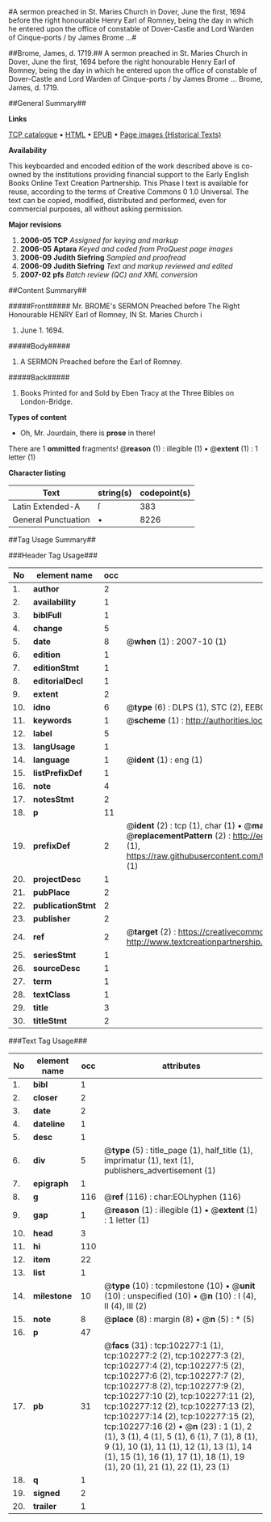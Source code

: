 #A sermon preached in St. Maries Church in Dover, June the first, 1694 before the right honourable Henry Earl of Romney, being the day in which he entered upon the office of constable of Dover-Castle and Lord Warden of Cinque-ports / by James Brome ...#

##Brome, James, d. 1719.##
A sermon preached in St. Maries Church in Dover, June the first, 1694 before the right honourable Henry Earl of Romney, being the day in which he entered upon the office of constable of Dover-Castle and Lord Warden of Cinque-ports / by James Brome ...
Brome, James, d. 1719.

##General Summary##

**Links**

[TCP catalogue](http://www.ota.ox.ac.uk/tcp/)  • 
[HTML](http://tei.it.ox.ac.uk/tcp/Texts-HTML/free/A29/A29630.html)  • 
[EPUB](http://tei.it.ox.ac.uk/tcp/Texts-EPUB/free/A29/A29630.epub) • 
[Page images (Historical Texts)](https://data.historicaltexts.jisc.ac.uk/view?pubId=eebo-14395377e&pageId=eebo-14395377e-102277-1)

**Availability**

This keyboarded and encoded edition of the
	       work described above is co-owned by the institutions
	       providing financial support to the Early English Books
	       Online Text Creation Partnership. This Phase I text is
	       available for reuse, according to the terms of Creative
	       Commons 0 1.0 Universal. The text can be copied,
	       modified, distributed and performed, even for
	       commercial purposes, all without asking permission.

**Major revisions**

1. __2006-05__ __TCP__ *Assigned for keying and markup*
1. __2006-05__ __Aptara__ *Keyed and coded from ProQuest page images*
1. __2006-09__ __Judith Siefring__ *Sampled and proofread*
1. __2006-09__ __Judith Siefring__ *Text and markup reviewed and edited*
1. __2007-02__ __pfs__ *Batch review (QC) and XML conversion*

##Content Summary##

#####Front#####
Mr. BROME's
SERMON
Preached before
The Right Honourable
HENRY Earl of Romney,
IN
St. Maries Church i
1. June 1. 1694.

#####Body#####

1. A
SERMON
Preached before the
Earl of Romney.

#####Back#####

1. Books Printed for and Sold by Eben Tracy
at the Three Bibles on London-Bridge.

**Types of content**

  * Oh, Mr. Jourdain, there is **prose** in there!

There are 1 **ommitted** fragments! 
 @__reason__ (1) : illegible (1)  •  @__extent__ (1) : 1 letter (1)

**Character listing**


|Text|string(s)|codepoint(s)|
|---|---|---|
|Latin Extended-A|ſ|383|
|General Punctuation|•|8226|

##Tag Usage Summary##

###Header Tag Usage###

|No|element name|occ|attributes|
|---|---|---|---|
|1.|__author__|2||
|2.|__availability__|1||
|3.|__biblFull__|1||
|4.|__change__|5||
|5.|__date__|8| @__when__ (1) : 2007-10 (1)|
|6.|__edition__|1||
|7.|__editionStmt__|1||
|8.|__editorialDecl__|1||
|9.|__extent__|2||
|10.|__idno__|6| @__type__ (6) : DLPS (1), STC (2), EEBO-CITATION (1), OCLC (1), VID (1)|
|11.|__keywords__|1| @__scheme__ (1) : http://authorities.loc.gov/ (1)|
|12.|__label__|5||
|13.|__langUsage__|1||
|14.|__language__|1| @__ident__ (1) : eng (1)|
|15.|__listPrefixDef__|1||
|16.|__note__|4||
|17.|__notesStmt__|2||
|18.|__p__|11||
|19.|__prefixDef__|2| @__ident__ (2) : tcp (1), char (1)  •  @__matchPattern__ (2) : ([0-9\-]+):([0-9IVX]+) (1), (.+) (1)  •  @__replacementPattern__ (2) : http://eebo.chadwyck.com/downloadtiff?vid=$1&page=$2 (1), https://raw.githubusercontent.com/textcreationpartnership/Texts/master/tcpchars.xml#$1 (1)|
|20.|__projectDesc__|1||
|21.|__pubPlace__|2||
|22.|__publicationStmt__|2||
|23.|__publisher__|2||
|24.|__ref__|2| @__target__ (2) : https://creativecommons.org/publicdomain/zero/1.0/ (1), http://www.textcreationpartnership.org/docs/. (1)|
|25.|__seriesStmt__|1||
|26.|__sourceDesc__|1||
|27.|__term__|1||
|28.|__textClass__|1||
|29.|__title__|3||
|30.|__titleStmt__|2||


###Text Tag Usage###

|No|element name|occ|attributes|
|---|---|---|---|
|1.|__bibl__|1||
|2.|__closer__|2||
|3.|__date__|2||
|4.|__dateline__|1||
|5.|__desc__|1||
|6.|__div__|5| @__type__ (5) : title_page (1), half_title (1), imprimatur (1), text (1), publishers_advertisement (1)|
|7.|__epigraph__|1||
|8.|__g__|116| @__ref__ (116) : char:EOLhyphen (116)|
|9.|__gap__|1| @__reason__ (1) : illegible (1)  •  @__extent__ (1) : 1 letter (1)|
|10.|__head__|3||
|11.|__hi__|110||
|12.|__item__|22||
|13.|__list__|1||
|14.|__milestone__|10| @__type__ (10) : tcpmilestone (10)  •  @__unit__ (10) : unspecified (10)  •  @__n__ (10) : I (4), II (4), III (2)|
|15.|__note__|8| @__place__ (8) : margin (8)  •  @__n__ (5) : * (5)|
|16.|__p__|47||
|17.|__pb__|31| @__facs__ (31) : tcp:102277:1 (1), tcp:102277:2 (2), tcp:102277:3 (2), tcp:102277:4 (2), tcp:102277:5 (2), tcp:102277:6 (2), tcp:102277:7 (2), tcp:102277:8 (2), tcp:102277:9 (2), tcp:102277:10 (2), tcp:102277:11 (2), tcp:102277:12 (2), tcp:102277:13 (2), tcp:102277:14 (2), tcp:102277:15 (2), tcp:102277:16 (2)  •  @__n__ (23) : 1 (1), 2 (1), 3 (1), 4 (1), 5 (1), 6 (1), 7 (1), 8 (1), 9 (1), 10 (1), 11 (1), 12 (1), 13 (1), 14 (1), 15 (1), 16 (1), 17 (1), 18 (1), 19 (1), 20 (1), 21 (1), 22 (1), 23 (1)|
|18.|__q__|1||
|19.|__signed__|2||
|20.|__trailer__|1||
